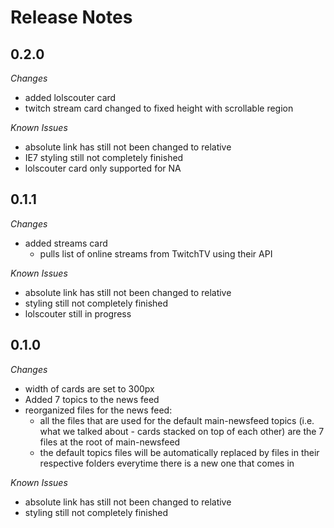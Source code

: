  Release Notes
=========

## 0.2.0

*Changes*

- added lolscouter card
- twitch stream card changed to fixed height with scrollable region

*Known Issues*

- absolute link has still not been changed to relative
- IE7 styling still not completely finished
- lolscouter card only supported for NA

## 0.1.1

*Changes*

- added streams card
  - pulls list of online streams from TwitchTV using their API

*Known Issues*

- absolute link has still not been changed to relative
- styling still not completely finished
- lolscouter still in progress


## 0.1.0

*Changes*

- width of cards are set to 300px
- Added 7 topics to the news feed
- reorganized files for the news feed:
  - all the files that are used for the default main-newsfeed topics (i.e. what we talked about - 
    cards stacked on top of each other) are the 7 files at the root of main-newsfeed
  - the default topics files will be automatically replaced by files in their respective folders 
    everytime there is a new one that comes in

*Known Issues*

- absolute link has still not been changed to relative
- styling still not completely finished

